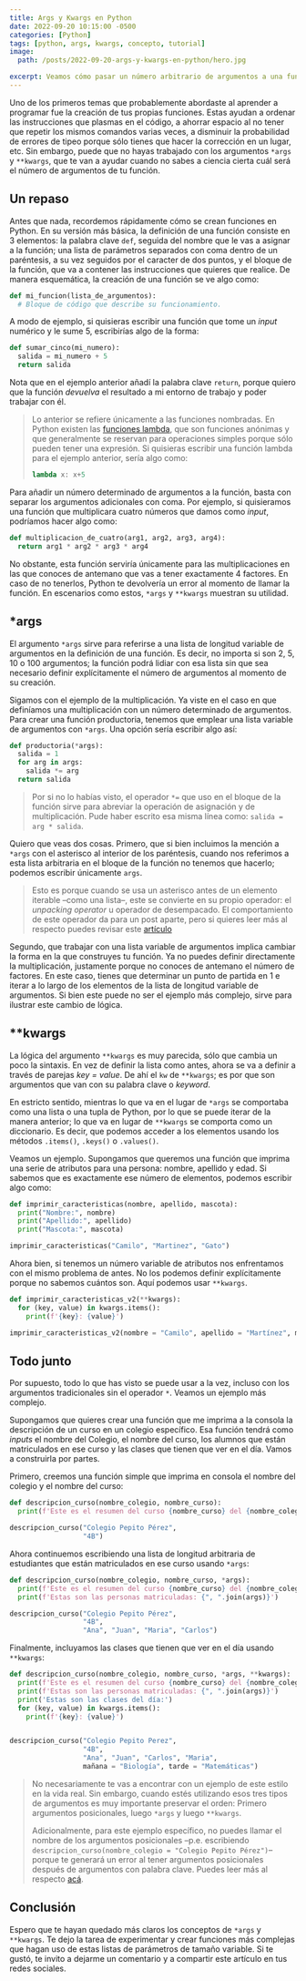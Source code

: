 ```yaml
---
title: Args y Kwargs en Python
date: 2022-09-20 10:15:00 -0500
categories: [Python]
tags: [python, args, kwargs, concepto, tutorial]
image: 
  path: /posts/2022-09-20-args-y-kwargs-en-python/hero.jpg

excerpt: Veamos cómo pasar un número arbitrario de argumentos a una función.
---
```


Uno de los primeros temas que probablemente abordaste al aprender a programar fue la creación de tus propias funciones. Estas ayudan a ordenar las instrucciones que plasmas en el código, a ahorrar espacio al no tener que repetir los mismos comandos varias veces, a disminuir la probabilidad de errores de tipeo porque sólo tienes que hacer la corrección en un lugar, etc. Sin embargo, puede que no hayas trabajado con los argumentos `*args` y `**kwargs`, que te van a ayudar cuando no sabes a ciencia cierta cuál será el número de argumentos de tu función.

## Un repaso

Antes que nada, recordemos rápidamente cómo se crean funciones en Python. En su versión más básica, la definición de una función consiste en 3 elementos: la palabra clave `def`, seguida del nombre que le vas a asignar a la función; una lista de parámetros separados con coma dentro de un paréntesis, a su vez seguidos por el caracter de dos puntos, y el bloque de la función, que va a contener las instrucciones que quieres que realice. De manera esquemática, la creación de una función se ve algo como:

```python
def mi_funcion(lista_de_argumentos):
  # Bloque de código que describe su funcionamiento.
```

A modo de ejemplo, si quisieras escribir una función que tome un *input* numérico y le sume 5, escribirías algo de la forma:

```python
def sumar_cinco(mi_numero):
  salida = mi_numero + 5
  return salida
```

Nota que en el ejemplo anterior añadí la palabra clave `return`, porque quiero que la función *devuelva* el resultado a mi entorno de trabajo y poder trabajar con él.

> Lo anterior se refiere únicamente a las funciones nombradas. En Python existen las [funciones lambda](https://www.w3schools.com/python/python_lambda.asp), que son funciones anónimas y que generalmente se reservan para operaciones simples porque sólo pueden tener una expresión. Si quisieras escribir una función lambda para el ejemplo anterior, sería algo como:
> ```python
> lambda x: x+5
> ```

Para añadir un número determinado de argumentos a la función, basta con separar los argumentos adicionales con coma. Por ejemplo, si quisieramos una función que multiplicara cuatro números que damos como *input*, podríamos hacer algo como:

```python
def multiplicacion_de_cuatro(arg1, arg2, arg3, arg4):
  return arg1 * arg2 * arg3 * arg4
```

No obstante, esta función serviría únicamente para las multiplicaciones en las que conoces de antemano que vas a tener exactamente 4 factores. En caso de no tenerlos, Python te devolvería un error al momento de llamar la función. En escenarios como estos, `*args` y `**kwargs` muestran su utilidad.

## *args

El argumento `*args` sirve para referirse a una lista de longitud variable de argumentos en la definición de una función. Es decir, no importa si son 2, 5, 10 o 100 argumentos; la función podrá lidiar con esa lista sin que sea necesario definir explícitamente el número de argumentos al momento de su creación.

Sigamos con el ejemplo de la multiplicación. Ya viste en el caso en que definíamos una multiplicación con un número determinado de argumentos. Para crear una función productoria, tenemos que emplear una lista variable de argumentos con `*args`. Una opción sería escribir algo así:

```python
def productoria(*args):
  salida = 1
  for arg in args:
    salida *= arg
  return salida
```

> Por si no lo habías visto, el operador `*=` que uso en el bloque de la función sirve para abreviar la operación de asignación y de multiplicación. Pude haber escrito esa misma línea como: `salida = arg * salida`.

Quiero que veas dos cosas. Primero, que si bien incluimos la mención a `*args` con el asterisco al interior de los paréntesis, cuando nos referimos a esta lista arbitraria en el bloque de la función no tenemos que hacerlo; podemos escribir únicamente `args`.

> Esto es porque cuando se usa un asterisco antes de un elemento iterable –como una lista–, este se convierte en su propio operador: el *unpacking operator* u operador de desempacado. El comportamiento de este operador da para un post aparte, pero si quieres leer más al respecto puedes revisar este [artículo](https://geekflare.com/python-unpacking-operators/)

Segundo, que trabajar con una lista variable de argumentos implica cambiar la forma en la que construyes tu función. Ya no puedes definir directamente la multiplicación, justamente porque no conoces de antemano el número de factores. En este caso, tienes que determinar un punto de partida en 1 e iterar a lo largo de los elementos de la lista de longitud variable de argumentos. Si bien este puede no ser el ejemplo más complejo, sirve para ilustrar este cambio de lógica.

## **kwargs

La lógica del argumento `**kwargs` es muy parecida, sólo que cambia un poco la sintaxis. En vez de definir la lista como antes, ahora se va a definir a través de parejas  *key = value*. De ahí el `kw` de `**kwargs`; es por que son argumentos que van con su palabra clave o *keyword*.

En estricto sentido, mientras lo que va en el lugar de `*args` se comportaba como una lista o una tupla de Python, por lo que se puede iterar de la manera anterior; lo que va en lugar de `**kwargs` se comporta como un diccionario. Es decir, que podemos acceder a los elementos usando los métodos `.items()`, `.keys()` o `.values()`.

Veamos un ejemplo. Supongamos que queremos una función que imprima una serie de atributos para una persona: nombre, apellido y edad. Si sabemos que es exactamente ese número de elementos, podemos escribir algo como:

```python
def imprimir_caracteristicas(nombre, apellido, mascota):
  print("Nombre:", nombre)
  print("Apellido:", apellido)
  print("Mascota:", mascota)

imprimir_caracteristicas("Camilo", "Martinez", "Gato")
```

Ahora bien, si tenemos un número variable de atributos nos enfrentamos con el mismo problema de antes. No los podemos definir explícitamente porque no sabemos cuántos son. Aquí podemos usar `**kwargs`.

```python
def imprimir_caracteristicas_v2(**kwargs):
  for (key, value) in kwargs.items():
    print(f'{key}: {value}')

imprimir_caracteristicas_v2(nombre = "Camilo", apellido = "Martínez", mascota = "Gato", nacionalidad = "Colombia", color_favorito = "Azul")
```

## Todo junto

Por supuesto, todo lo que has visto se puede usar a la vez, incluso con los argumentos tradicionales sin el operador `*`. Veamos un ejemplo más complejo.

Supongamos que quieres crear una función que me imprima a la consola la descripción de un curso en un colegio específico. Esa función tendrá como *inputs* el nombre del Colegio, el nombre del curso, los alumnos que están matriculados en ese curso y las clases que tienen que ver en el día. Vamos a construirla por partes.

Primero, creemos una función simple que imprima en consola el nombre del colegio y el nombre del curso:

```python
def descripcion_curso(nombre_colegio, nombre_curso):
  print(f'Este es el resumen del curso {nombre_curso} del {nombre_colegio}.')

descripcion_curso("Colegio Pepito Pérez",
                  "4B")
```

Ahora continuemos escribiendo una lista de longitud arbitraria de estudiantes que están matriculados en ese curso usando `*args`:

```python
def descripcion_curso(nombre_colegio, nombre_curso, *args):
  print(f'Este es el resumen del curso {nombre_curso} del {nombre_colegio}.')
  print(f'Estas son las personas matriculadas: {", ".join(args)}')

descripcion_curso("Colegio Pepito Pérez",
                  "4B",
                  "Ana", "Juan", "Maria", "Carlos")
```

Finalmente, incluyamos las clases que tienen que ver en el día usando `**kwargs`:

```python
def descripcion_curso(nombre_colegio, nombre_curso, *args, **kwargs):
  print(f'Este es el resumen del curso {nombre_curso} del {nombre_colegio}.')
  print(f'Estas son las personas matriculadas: {", ".join(args)}')
  print('Estas son las clases del día:')
  for (key, value) in kwargs.items():
    print(f'{key}: {value}')


descripcion_curso("Colegio Pepito Perez",
                  "4B",
                  "Ana", "Juan", "Carlos", "Maria",
                  mañana = "Biología", tarde = "Matemáticas")
```

> No necesariamente te vas a encontrar con un ejemplo de este estilo en la vida real. Sin embargo, cuando estés utilizando esos tres tipos de argumentos es muy importante preservar el orden: Primero argumentos posicionales, luego `*args` y luego `**kwargs`. 
> 
> Adicionalmente, para este ejemplo específico, no puedes llamar el nombre de los argumentos posicionales –p.e. escribiendo `descripcion_curso(nombre_colegio = "Colegio Pepito Pérez")`– porque te generará un error al tener argumentos posicionales después de argumentos con palabra clave. Puedes leer más al respecto [acá](https://docs.python.org/3/glossary.html#term-parameter).

## Conclusión

Espero que te hayan quedado más claros los conceptos de `*args` y `**kwargs`. Te dejo la tarea de experimentar y crear funciones más complejas que hagan uso de estas listas de parámetros de tamaño variable. Si te gustó, te invito a dejarme un comentario y a compartir este artículo en tus redes sociales.
